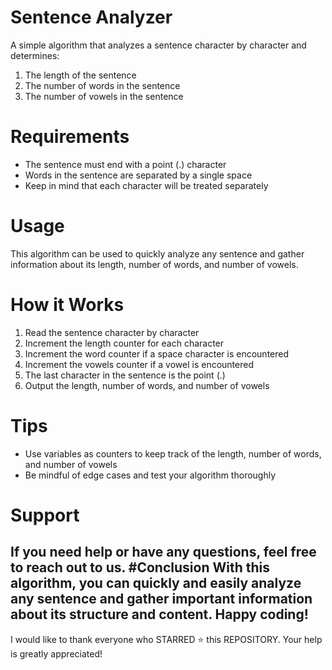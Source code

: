 # Sentence Analyzer

A simple algorithm that analyzes a sentence character by character and determines:
1. The length of the sentence
2. The number of words in the sentence
3. The number of vowels in the sentence

# Requirements
- The sentence must end with a point (.) character
- Words in the sentence are separated by a single space
- Keep in mind that each character will be treated separately

# Usage
This algorithm can be used to quickly analyze any sentence and gather information about its length, number of words, and number of vowels.

# How it Works
1. Read the sentence character by character
2. Increment the length counter for each character
3. Increment the word counter if a space character is encountered
4. Increment the vowels counter if a vowel is encountered
5. The last character in the sentence is the point (.)
6. Output the length, number of words, and number of vowels

# Tips
- Use variables as counters to keep track of the length, number of words, and number of vowels
- Be mindful of edge cases and test your algorithm thoroughly
# Support
If you need help or have any questions, feel free to reach out to us.
#Conclusion
With this algorithm, you can quickly and easily analyze any sentence and gather important information about its structure and content. Happy coding!
---
I would like to thank everyone who STARRED ⭐️ this REPOSITORY. Your help is greatly appreciated!






